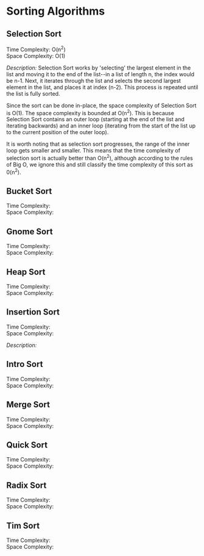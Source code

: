 # Sorting Algorithms

## Selection Sort
Time Complexity: O(n<sup>2</sup>)      
Space Complexity: O(1)

*Description:*
Selection Sort works by 'selecting' the largest element in the list and moving it to the end of the list--in a list of length n, the index would be n-1.  Next, it iterates through the list and selects the second largest element in the list, and places it at index (n-2). This process is repeated until the list is fully sorted.  

Since the sort can be done in-place, the space complexity of Selection Sort is O(1).  The space complexity is bounded at O(n<sup>2</sup>).  This is because Selection Sort contains an outer loop (starting at the end of the list and iterating backwards) and an inner loop (iterating from the start of the list up to the current position of the outer loop).  

It is worth noting that as selection sort progresses, the range of the inner loop gets smaller and smaller.  This means that the time complexity of selection sort is actually better than O(n<sup>2</sup>), although according to the rules of Big O, we ignore this and still classify the time complexity of this sort as 0(n<sup>2</sup>).

## Bucket Sort
Time Complexity:                    
Space Complexity:               

## Gnome Sort  
Time Complexity:                
Space Complexity:               

## Heap Sort
Time Complexity:                
Space Complexity:               

## Insertion Sort
Time Complexity:                              
Space Complexity:                             

*Description:*  

## Intro Sort
Time Complexity:                
Space Complexity:               

## Merge Sort
Time Complexity:                
Space Complexity:               

## Quick Sort
Time Complexity:                
Space Complexity:               

## Radix Sort
Time Complexity:                
Space Complexity:               

## Tim Sort
Time Complexity:                
Space Complexity:               
